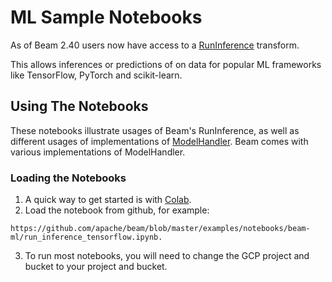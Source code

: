 <!--
    Licensed to the Apache Software Foundation (ASF) under one
    or more contributor license agreements.  See the NOTICE file
    distributed with this work for additional information
    regarding copyright ownership.  The ASF licenses this file
    to you under the Apache License, Version 2.0 (the
    "License"); you may not use this file except in compliance
    with the License.  You may obtain a copy of the License at

      http://www.apache.org/licenses/LICENSE-2.0

    Unless required by applicable law or agreed to in writing,
    software distributed under the License is distributed on an
    "AS IS" BASIS, WITHOUT WARRANTIES OR CONDITIONS OF ANY
    KIND, either express or implied.  See the License for the
    specific language governing permissions and limitations
    under the License.
-->
# ML Sample Notebooks

As of Beam 2.40 users now have access to a
[RunInference](https://beam.apache.org/releases/pydoc/current/apache_beam.ml.inference.base.html#apache_beam.ml.inference.base.RunInference)
transform.

This allows inferences or predictions of on data for
popular ML frameworks like TensorFlow, PyTorch and
scikit-learn.

## Using The Notebooks

These notebooks illustrate usages of Beam's RunInference, as well as different
usages of implementations of [ModelHandler](https://beam.apache.org/releases/pydoc/current/apache_beam.ml.inference.base.html#apache_beam.ml.inference.base.ModelHandler).
Beam comes with various implementations of ModelHandler.

### Loading the Notebooks

1. A quick way to get started is with [Colab](colab.sandbox.google.com).
2. Load the notebook from github, for example:
```
https://github.com/apache/beam/blob/master/examples/notebooks/beam-ml/run_inference_tensorflow.ipynb.
```

3. To run most notebooks, you will need to change the GCP project and bucket
to your project and bucket.
